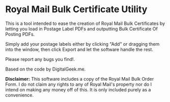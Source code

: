 # Royal Mail Bulk Certificate Utility
This is a tool intended to ease the creation of Royal Mail Bulk Certificates by letting you load in Postage Label PDFs and outputting Bulk Certificate Of Posting PDFs.

Simply add your postage labels either by clicking "Add" or dragging them into the window, then click Export and let the software handle the rest.

Please report any bugs you find!.

Based on the code by DigitalGeek.me.

**Disclaimer:** This software includes a copy of the Royal Mail Bulk Order Form.
I do not claim any rights to any of Royal Mail's property nor do I intend on making any money off of this.
It is only included purely as a convenience.